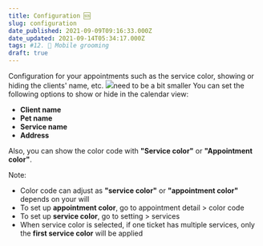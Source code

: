 ```yaml
---
title: Configuration 🆘
slug: configuration
date_published: 2021-09-09T09:16:33.000Z
date_updated: 2021-09-14T05:34:17.000Z
tags: #12. 🚗 Mobile grooming
draft: true
---
```


Configuration for your appointments such as the service color, showing or hiding the clients' name, etc. 
![](__GHOST_URL__/content/images/2021/09/CleanShot-2021-09-09-at-17.43.13@2x.jpg)need to be a bit smaller 
You can set the following options to show or hide in the calendar view: 

- **Client name**
- **Pet name**
- **Service name**
- **Address**

Also, you can show the color code with **"Service color"** or **"Appointment color"**. 

Note:

- Color code can adjust as **"service color"** or **"appointment color"** depends on your will
- To set up **appointment color**, go to appointment detail > color code
- To set up **service color**, go to setting > services
- When service color is selected, if one ticket has multiple services, only the **first service color** will be applied
